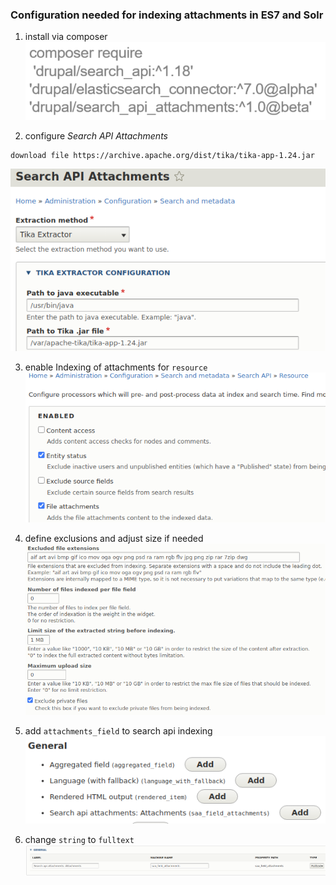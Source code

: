 ### Configuration needed for indexing attachments in ES7 and Solr

1. install via composer
![](../assets/indexing-attachment1.png)

2. configure _Search API Attachments_
```
download file https://archive.apache.org/dist/tika/tika-app-1.24.jar
```
![](../assets/indexing-attachment2.png)

3. enable Indexing of attachments for `resource`
![](../assets/indexing-attachment3.png)

4. define exclusions and adjust size if needed
![](../assets/indexing-attachment4.png)

5. add `attachments_field` to search api indexing
![](../assets/indexing-attachment5.png)

6. change `string` to `fulltext`
![](../assets/indexing-attachment6.png)
